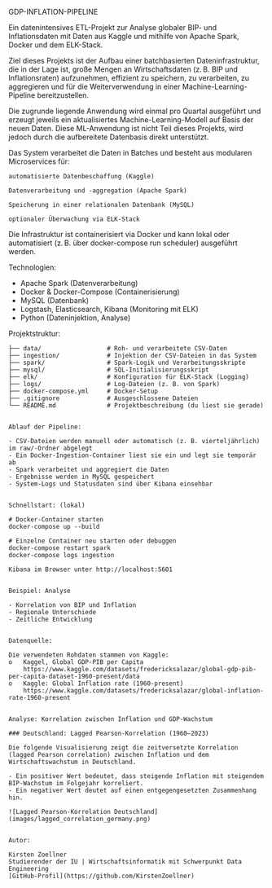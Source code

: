 GDP-INFLATION-PIPELINE

Ein datenintensives ETL-Projekt zur Analyse globaler BIP- und Inflationsdaten mit Daten aus Kaggle und mithilfe von Apache Spark, Docker und dem ELK-Stack.

Ziel dieses Projekts ist der Aufbau einer batchbasierten Dateninfrastruktur, die in der Lage ist, große Mengen an Wirtschaftsdaten (z. B. BIP und Inflationsraten) aufzunehmen, effizient zu speichern, zu verarbeiten, zu aggregieren und für die Weiterverwendung in einer Machine-Learning-Pipeline bereitzustellen.

Die zugrunde liegende Anwendung wird einmal pro Quartal ausgeführt und erzeugt jeweils ein aktualisiertes Machine-Learning-Modell auf Basis der neuen Daten. Diese ML-Anwendung ist nicht Teil dieses Projekts, wird jedoch durch die aufbereitete Datenbasis direkt unterstützt.

Das System verarbeitet die Daten in Batches und besteht aus modularen Microservices für:

    automatisierte Datenbeschaffung (Kaggle)

    Datenverarbeitung und -aggregation (Apache Spark)

    Speicherung in einer relationalen Datenbank (MySQL)

    optionaler Überwachung via ELK-Stack

Die Infrastruktur ist containerisiert via Docker und kann lokal oder automatisiert (z. B. über docker-compose run scheduler) ausgeführt werden.


Technologien:

- Apache Spark (Datenverarbeitung)
- Docker & Docker-Compose (Containerisierung)
- MySQL (Datenbank)
- Logstash, Elasticsearch, Kibana (Monitoring mit ELK)
- Python (Dateninjektion, Analyse)


Projektstruktur:

```plaintext
├── data/                  # Roh- und verarbeitete CSV-Daten
├── ingestion/             # Injektion der CSV-Dateien in das System
├── spark/                 # Spark-Logik und Verarbeitungsskripte
├── mysql/                 # SQL-Initialisierungsskript
├── elk/                   # Konfiguration für ELK-Stack (Logging)
├── logs/                  # Log-Dateien (z. B. von Spark)
├── docker-compose.yml     # Docker-Setup
├── .gitignore             # Ausgeschlossene Dateien
└── README.md              # Projektbeschreibung (du liest sie gerade)


Ablauf der Pipeline:

- CSV-Dateien werden manuell oder automatisch (z. B. vierteljährlich) im raw/-Ordner abgelegt
- Ein Docker-Ingestion-Container liest sie ein und legt sie temporär ab
- Spark verarbeitet und aggregiert die Daten
- Ergebnisse werden in MySQL gespeichert
- System-Logs und Statusdaten sind über Kibana einsehbar


Schnellstart: (lokal)

# Docker-Container starten
docker-compose up --build

# Einzelne Container neu starten oder debuggen
docker-compose restart spark
docker-compose logs ingestion

Kibana im Browser unter http://localhost:5601


Beispiel: Analyse

- Korrelation von BIP und Inflation
- Regionale Unterschiede
- Zeitliche Entwicklung


Datenquelle:

Die verwendeten Rohdaten stammen von Kaggle:
o	Kaggel, Global GDP-PIB per Capita 
	https://www.kaggle.com/datasets/fredericksalazar/global-gdp-pib-per-capita-dataset-1960-present/data
o	Kaggle: Global Inflation rate (1960-present)
	https://www.kaggle.com/datasets/fredericksalazar/global-inflation-rate-1960-present


Analyse: Korrelation zwischen Inflation und GDP-Wachstum

### Deutschland: Lagged Pearson-Korrelation (1960–2023)

Die folgende Visualisierung zeigt die zeitversetzte Korrelation (lagged Pearson correlation) zwischen Inflation und dem Wirtschaftswachstum in Deutschland.

- Ein positiver Wert bedeutet, dass steigende Inflation mit steigendem BIP-Wachstum im Folgejahr korreliert.
- Ein negativer Wert deutet auf einen entgegengesetzten Zusammenhang hin.

![Lagged Pearson-Korrelation Deutschland](images/lagged_correlation_germany.png)


Autor:

Kirsten Zoellner
Studierender der IU | Wirtschaftsinformatik mit Schwerpunkt Data Engineering  
[GitHub-Profil](https://github.com/KirstenZoellner)

